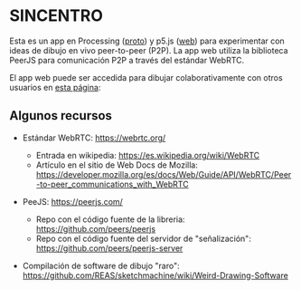 # SINCENTRO

Esta es un app en Processing ([proto](https://github.com/codeanticode/sincentro/tree/main/snctr_proto)) y p5.js ([web](https://github.com/codeanticode/sincentro/tree/main/snctr_web)) para experimentar con ideas de dibujo en vivo peer-to-peer (P2P). La app web utiliza la biblioteca PeerJS para comunicación P2P a través del estándar WebRTC.

El app web puede ser accedida para dibujar colaborativamente con otros usuarios en [esta página](https://andrescolubri.net/sincentro/):

## Algunos recursos

* Estándar WebRTC: https://webrtc.org/
  - Entrada en wikipedia: https://es.wikipedia.org/wiki/WebRTC
  - Artículo en el sitio de Web Docs de Mozilla: https://developer.mozilla.org/es/docs/Web/Guide/API/WebRTC/Peer-to-peer_communications_with_WebRTC

* PeeJS: https://peerjs.com/
  - Repo con el código fuente de la libreria: https://github.com/peers/peerjs
  - Repo con el código fuente del servidor de "señalización": https://github.com/peers/peerjs-server

* Compilación de software de dibujo "raro": https://github.com/REAS/sketchmachine/wiki/Weird-Drawing-Software
